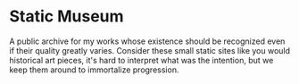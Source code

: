 # Static Museum

A public archive for my works whose existence should be recognized even if their quality greatly varies. Consider these small static sites like you would historical art pieces, it's hard to interpret what was the intention, but we keep them around to immortalize progression. 
